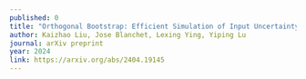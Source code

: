 ```yaml
---
published: 0
title: "Orthogonal Bootstrap: Efficient Simulation of Input Uncertainty"
author: Kaizhao Liu, Jose Blanchet, Lexing Ying, Yiping Lu
journal: arXiv preprint
year: 2024
link: https://arxiv.org/abs/2404.19145
---
```


